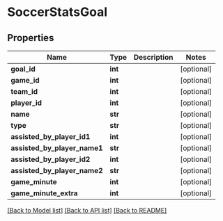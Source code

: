 # SoccerStatsGoal

## Properties
Name | Type | Description | Notes
------------ | ------------- | ------------- | -------------
**goal_id** | **int** |  | [optional] 
**game_id** | **int** |  | [optional] 
**team_id** | **int** |  | [optional] 
**player_id** | **int** |  | [optional] 
**name** | **str** |  | [optional] 
**type** | **str** |  | [optional] 
**assisted_by_player_id1** | **int** |  | [optional] 
**assisted_by_player_name1** | **str** |  | [optional] 
**assisted_by_player_id2** | **int** |  | [optional] 
**assisted_by_player_name2** | **str** |  | [optional] 
**game_minute** | **int** |  | [optional] 
**game_minute_extra** | **int** |  | [optional] 

[[Back to Model list]](../README.md#documentation-for-models) [[Back to API list]](../README.md#documentation-for-api-endpoints) [[Back to README]](../README.md)

